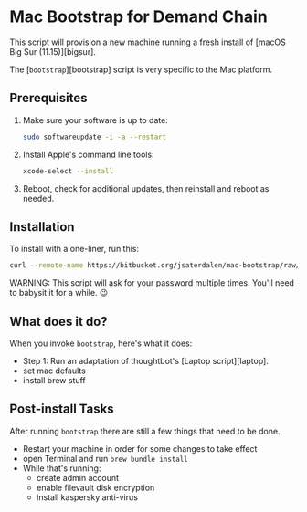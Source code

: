 # Mac Bootstrap for Demand Chain

This script will provision a new machine running a fresh install of [macOS Big Sur (11.15)][bigsur].

The [`bootstrap`][bootstrap] script is very specific to the Mac platform.

## Prerequisites

1. Make sure your software is up to date:

   ```sh
   sudo softwareupdate -i -a --restart
   ```

2. Install Apple's command line tools:

   ```sh
   xcode-select --install
   ```

3. Reboot, check for additional updates, then reinstall and reboot as needed.

## Installation

To install with a one-liner, run this:

```sh
curl --remote-name https://bitbucket.org/jsaterdalen/mac-bootstrap/raw/de43f43492f967c3521de36b15d716e3d033027c/bootstrap && sh bootstrap 2>&1 | tee ~/bootstrap.log
```

WARNING: This script will ask for your password multiple times. You'll need to babysit it for a while. 😉

## What does it do?

When you invoke `bootstrap`, here's what it does:

- Step 1: Run an adaptation of thoughtbot's [Laptop script][laptop].
- set mac defaults
- install brew stuff

## Post-install Tasks

After running `bootstrap` there are still a few things that need to be done.

- Restart your machine in order for some changes to take effect
- open Terminal and run `brew bundle install`
- While that's running:
  - create admin account
  - enable filevault disk encryption
  - install kaspersky anti-virus
